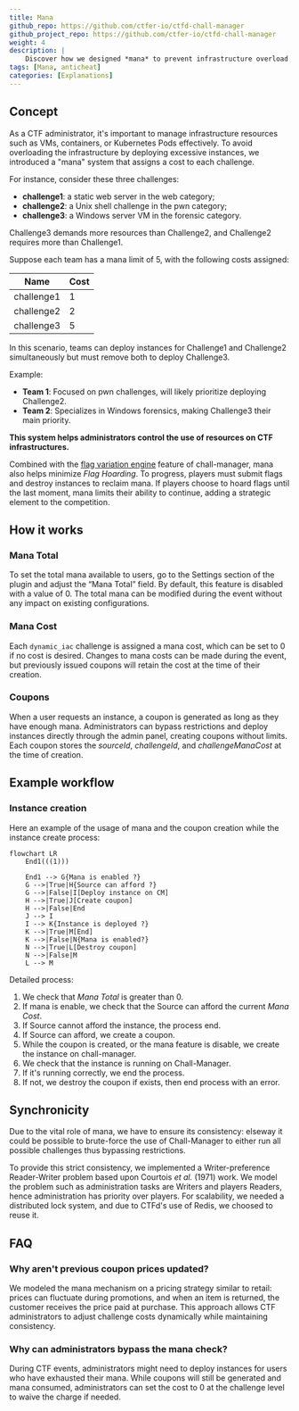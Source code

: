 ```yaml
---
title: Mana
github_repo: https://github.com/ctfer-io/ctfd-chall-manager
github_project_repo: https://github.com/ctfer-io/ctfd-chall-manager
weight: 4
description: |
    Discover how we designed *mana* to prevent infrastructure overload.
tags: [Mana, anticheat]
categories: [Explanations]
---
```


## Concept

As a CTF administrator, it's important to manage infrastructure resources such as VMs, containers, or Kubernetes Pods effectively. To avoid overloading the infrastructure by deploying excessive instances, we introduced a "mana" system that assigns a cost to each challenge.

For instance, consider these three challenges:
* **challenge1**: a static web server in the web category;
* **challenge2**: a Unix shell challenge in the pwn category;
* **challenge3**: a Windows server VM in the forensic category.

Challenge3 demands more resources than Challenge2, and Challenge2 requires more than Challenge1.

Suppose each team has a mana limit of 5, with the following costs assigned:

| Name          | Cost |
|---------------|------|
| challenge1    | 1    |
| challenge2    | 2    |
| challenge3    | 5    |

In this scenario, teams can deploy instances for Challenge1 and Challenge2 simultaneously but must remove both to deploy Challenge3.

Example:
* **Team 1**: Focused on pwn challenges, will likely prioritize deploying Challenge2.
* **Team 2**: Specializes in Windows forensics, making Challenge3 their main priority.

**This system helps administrators control the use of resources on CTF infrastructures.**

Combined with the [flag variation engine](/docs/chall-manager/challmaker-guides/flag-variation-engine/) feature of chall-manager, mana also helps minimize *Flag Hoarding*. To progress, players must submit flags and destroy instances to reclaim mana. If players choose to hoard flags until the last moment, mana limits their ability to continue, adding a strategic element to the competition.

## How it works

### Mana Total

To set the total mana available to users, go to the Settings section of the plugin and adjust the “Mana Total” field. By default, this feature is disabled with a value of 0. The total mana can be modified during the event without any impact on existing configurations.

### Mana Cost

Each `dynamic_iac` challenge is assigned a mana cost, which can be set to 0 if no cost is desired. Changes to mana costs can be made during the event, but previously issued coupons will retain the cost at the time of their creation.

### Coupons

When a user requests an instance, a coupon is generated as long as they have enough mana. Administrators can bypass restrictions and deploy instances directly through the admin panel, creating coupons without limits. Each coupon stores the *sourceId*, *challengeId*, and *challengeManaCost* at the time of creation.

## Example workflow
### Instance creation

Here an example of the usage of mana and the coupon creation while the instance create process:
```mermaid
flowchart LR
    End1(((1)))

    End1 --> G{Mana is enabled ?}
    G -->|True|H{Source can afford ?}
    G -->|False|I[Deploy instance on CM]
    H -->|True|J[Create coupon]
    H -->|False|End
    J --> I
    I --> K{Instance is deployed ?}
    K -->|True|M[End]
    K -->|False|N{Mana is enabled?}
    N -->|True|L[Destroy coupon]
    N -->|False|M
    L --> M
```

Detailed process:
1. We check that *Mana Total* is greater than 0.
2. If mana is enable, we check that the Source can afford the current *Mana Cost*.
3. If Source cannot afford the instance, the process end.
4. If Source can afford, we create a coupon.
5. While the coupon is created, or the mana feature is disable, we create the instance on chall-manager.
6. We check that the instance is running on Chall-Manager.
7. If it's running correctly, we end the process.
8. If not, we destroy the coupon if exists, then end process with an error.

## Synchronicity

Due to the vital role of mana, we have to ensure its consistency: elseway it could be possible to brute-force the use of Chall-Manager to either run all possible challenges thus bypassing restrictions.

To provide this strict consistency, we implemented a Writer-preference Reader-Writer problem based upon Courtois _et al._ (1971) work. We model the problem such as administration tasks are Writers and players Readers, hence administration has priority over players.
For scalability, we needed a distributed lock system, and due to CTFd's use of Redis, we choosed to reuse it.

## FAQ

### Why aren't previous coupon prices updated?

We modeled the mana mechanism on a pricing strategy similar to retail: prices can fluctuate during promotions, and when an item is returned, the customer receives the price paid at purchase. This approach allows CTF administrators to adjust challenge costs dynamically while maintaining consistency.

### Why can administrators bypass the mana check?

During CTF events, administrators might need to deploy instances for users who have exhausted their mana. While coupons will still be generated and mana consumed, administrators can set the cost to 0 at the challenge level to waive the charge if needed.
